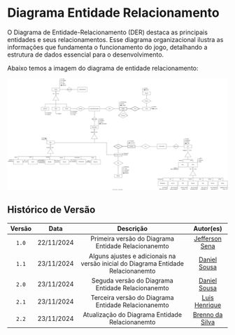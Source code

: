 # Diagrama Entidade Relacionamento

O Diagrama de Entidade-Relacionamento (DER) destaca as principais entidades e seus relacionamentos. Esse diagrama organizacional ilustra as informações que fundamenta o funcionamento do jogo, detalhando a estrutura de dados essencial para o desenvolvimento.

Abaixo temos a imagem do diagrama de entidade relacionamento:

<!-- ![Versão Inicial](../assets/versao-inicial.svg)
![Versão Inicial com Ajustes](../assets/v2.drawio.svg) -->
<!--[Versão Atual](../assets/v4.drawio.svg)-->
![Versão Atual](../assets/v5.drawio.svg)

## Histórico de Versão

| Versão | Data | Descrição | Autor(es) |
| :----: | :--------: | :-----------------------------------------------: | :---------------------------------------------------------------------------------------: |
| `1.0`  | 22/11/2024 | Primeira versão do Diagrama Entidade Relacionanemto | [Jefferson Sena](https://github.com/JeffersonSenaa) |                                   |
| `1.1`  | 23/11/2024 | Alguns ajustes e adicionais na versão inicial do Diagrama Entidade Relacionanemto | [Daniel Sousa](https://github.com/daniel-de-sousa) |      |
| `2.0`  | 23/11/2024 | Seguda versão do Diagrama Entidade Relacionanemto | [Daniel Sousa](https://github.com/daniel-de-sousa) |                                      |
| `2.1`  | 23/11/2024 | Terceira versão do Diagrama Entidade Relacionanemto | [Luis Henrique](https://github.com/luishenrrique) |                                     |
| `2.2`  | 23/11/2024 | Atualização do Diagrama Entidade Relacionanemto | [Brenno da Silva](https://github.com/brenno-silva01) |                                     |